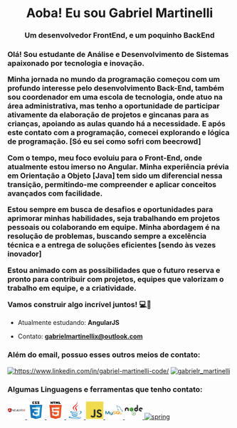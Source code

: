 <h1 align="center">Aoba! Eu sou Gabriel Martinelli</h1>
<h3 align="center">Um desenvolvedor FrontEnd, e um poquinho BackEnd</h3>

<h3>Olá! Sou estudante de Análise e Desenvolvimento de Sistemas apaixonado por tecnologia e inovação. 
  
Minha jornada no mundo da programação começou com um profundo interesse pelo desenvolvimento Back-End, também sou coordenador em uma escola de tecnologia, onde atuo na área administrativa, mas tenho a oportunidade de participar ativamente da elaboração de projetos e gincanas para as crianças, apoiando as aulas quando há a necessidade. E após este contato com a programação, comecei explorando e lógica de programação. [Só eu sei como sofri com beecrowd]

Com o tempo, meu foco evoluiu para o Front-End, onde atualmente estou imerso no Angular. Minha experiência prévia em Orientação a Objeto [Java] tem sido um diferencial nessa transição, permitindo-me compreender e aplicar conceitos avançados com facilidade.

Estou sempre em busca de desafios e oportunidades para aprimorar minhas habilidades, seja trabalhando em projetos pessoais ou colaborando em equipe. Minha abordagem é na resolução de problemas, buscando sempre a excelência técnica e a entrega de soluções eficientes [sendo às vezes inovador]

Estou animado com as possibilidades que o futuro reserva e pronto para contribuir com projetos, equipes que valorizam o trabalho em equipe, e a criatividade. 

**Vamos construir algo incrível juntos! 💻🚀**</h3>

- Atualmente estudando: **AngularJS**

- Contato: **gabrielmartinellix@outlook.com**

<h3 align="left">Além do email, possuo esses outros meios de contato:</h3>
<p align="left">
<a href="https://linkedin.com/in/https://www.linkedin.com/in/gabriel-martinelli-code/" target="blank"><img align="center" src="https://raw.githubusercontent.com/rahuldkjain/github-profile-readme-generator/master/src/images/icons/Social/linked-in-alt.svg" alt="https://www.linkedin.com/in/gabriel-martinelli-code/" height="30" width="40" /></a>
<a href="https://instagram.com/gabrielr_martinelli" target="blank"><img align="center" src="https://raw.githubusercontent.com/rahuldkjain/github-profile-readme-generator/master/src/images/icons/Social/instagram.svg" alt="gabrielr_martinelli" height="30" width="40" /></a>
</p>

<h3 align="left">Algumas Linguagens e ferramentas que tenho contato:</h3>
<p align="left"> <a href="https://angular.io" target="_blank" rel="noreferrer"> <img src="https://raw.githubusercontent.com/devicons/devicon/master/icons/angularjs/angularjs-original-wordmark.svg" alt="angularjs" width="40" height="40"/> </a> <a href="https://www.w3schools.com/css/" target="_blank" rel="noreferrer"> <img src="https://raw.githubusercontent.com/devicons/devicon/master/icons/css3/css3-original-wordmark.svg" alt="css3" width="40" height="40"/> </a> <a href="https://www.w3.org/html/" target="_blank" rel="noreferrer"> <img src="https://raw.githubusercontent.com/devicons/devicon/master/icons/html5/html5-original-wordmark.svg" alt="html5" width="40" height="40"/> </a> <a href="https://www.java.com" target="_blank" rel="noreferrer"> <img src="https://raw.githubusercontent.com/devicons/devicon/master/icons/java/java-original.svg" alt="java" width="40" height="40"/> </a> <a href="https://developer.mozilla.org/en-US/docs/Web/JavaScript" target="_blank" rel="noreferrer"> <img src="https://raw.githubusercontent.com/devicons/devicon/master/icons/javascript/javascript-original.svg" alt="javascript" width="40" height="40"/> </a> <a href="https://www.mysql.com/" target="_blank" rel="noreferrer"> <img src="https://raw.githubusercontent.com/devicons/devicon/master/icons/mysql/mysql-original-wordmark.svg" alt="mysql" width="40" height="40"/> </a> <a href="https://nodejs.org" target="_blank" rel="noreferrer"> <img src="https://raw.githubusercontent.com/devicons/devicon/master/icons/nodejs/nodejs-original-wordmark.svg" alt="nodejs" width="40" height="40"/> </a> <a href="https://spring.io/" target="_blank" rel="noreferrer"> <img src="https://www.vectorlogo.zone/logos/springio/springio-icon.svg" alt="spring" width="40" height="40"/> </a> </p>
